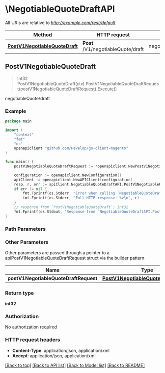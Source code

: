 # \NegotiableQuoteDraftAPI

All URIs are relative to *http://example.com/rest/default*

Method | HTTP request | Description
------------- | ------------- | -------------
[**PostV1NegotiableQuoteDraft**](NegotiableQuoteDraftAPI.md#PostV1NegotiableQuoteDraft) | **Post** /V1/negotiableQuote/draft | negotiableQuote/draft



## PostV1NegotiableQuoteDraft

> int32 PostV1NegotiableQuoteDraft(ctx).PostV1NegotiableQuoteDraftRequest(postV1NegotiableQuoteDraftRequest).Execute()

negotiableQuote/draft



### Example

```go
package main

import (
	"context"
	"fmt"
	"os"
	openapiclient "github.com/Hevelop/go-client-magento"
)

func main() {
	postV1NegotiableQuoteDraftRequest := *openapiclient.NewPostV1NegotiableQuoteDraftRequest(int32(123)) // PostV1NegotiableQuoteDraftRequest |  (optional)

	configuration := openapiclient.NewConfiguration()
	apiClient := openapiclient.NewAPIClient(configuration)
	resp, r, err := apiClient.NegotiableQuoteDraftAPI.PostV1NegotiableQuoteDraft(context.Background()).PostV1NegotiableQuoteDraftRequest(postV1NegotiableQuoteDraftRequest).Execute()
	if err != nil {
		fmt.Fprintf(os.Stderr, "Error when calling `NegotiableQuoteDraftAPI.PostV1NegotiableQuoteDraft``: %v\n", err)
		fmt.Fprintf(os.Stderr, "Full HTTP response: %v\n", r)
	}
	// response from `PostV1NegotiableQuoteDraft`: int32
	fmt.Fprintf(os.Stdout, "Response from `NegotiableQuoteDraftAPI.PostV1NegotiableQuoteDraft`: %v\n", resp)
}
```

### Path Parameters



### Other Parameters

Other parameters are passed through a pointer to a apiPostV1NegotiableQuoteDraftRequest struct via the builder pattern


Name | Type | Description  | Notes
------------- | ------------- | ------------- | -------------
 **postV1NegotiableQuoteDraftRequest** | [**PostV1NegotiableQuoteDraftRequest**](PostV1NegotiableQuoteDraftRequest.md) |  | 

### Return type

**int32**

### Authorization

No authorization required

### HTTP request headers

- **Content-Type**: application/json, application/xml
- **Accept**: application/json, application/xml

[[Back to top]](#) [[Back to API list]](../README.md#documentation-for-api-endpoints)
[[Back to Model list]](../README.md#documentation-for-models)
[[Back to README]](../README.md)

